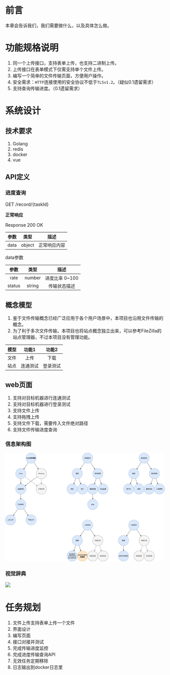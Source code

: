 

# 前言

本章会告诉我们，我们需要做什么，以及具体怎么做。


# 功能规格说明

1. 同一个上传接口，支持表单上传，也支持二进制上传。
2. 上传接口在表单模式下仅需支持单个文件上传。
3. 编写一个简单的文件传输页面，方便用户操作。
4. 安全需求：`HTTP`连接使用的安全协议不低于`TLSv1.2`。（疑似0.1遗留需求）
5. 支持查询传输进度。（0.1遗留需求）



# 系统设计


## 技术要求

1. Golang
2. redis
3. docker
4. vue

## API定义

### 进度查询
GET /record/{taskId}

**正常响应**

Response 200 OK

|参数     |类型|描述|
|:-------:|:-----:|:----:|
|data|object|正常响应内容|

data参数

|参数     |类型|描述|
|:-------:|:-----:|:----:|
|rate|number|进度比率 0~100|
|status|string|传输状态描述|

## 概念模型
1. 鉴于文件传输概念已经广泛应用于各个用户场景中，本项目也沿用文件传输的概念。
2. 为了利于多次文件传输，本项目也将站点概念独立出来，可以参考FileZilla的站点管理器，不过本项目没有管理功能。

|  模型 | 功能1 | 功能2 |
|:-----:|:-----:|:----:|
|  文件 |  上传 | 下载 |
| 站点 | 连通测试| 登录测试 |

## web页面

1. 支持对目标机器进行连通测试
2. 支持对目标机器进行登录测试
3. 支持文件上传
4. 支持拖拽上传
5. 支持文件下载，需要传入文件绝对路径
6. 支持文件传输进度查询

### 信息架构图
![信息架构图](docImg/img.png)

### 视觉辞典
<img src="https://user-images.githubusercontent.com/42484205/182860848-bcf84f0a-025c-4dba-9bb3-5013d157e972.png" width="400">

# 任务规划

1. 文件上传支持表单上传一个文件
2. 界面设计
3. 编写页面
4. 接口对接并测试
5. 完成传输进度监控
6. 完成进度传输查询API
7. 无效任务定期移除
8. 日志输出到docker日志里
